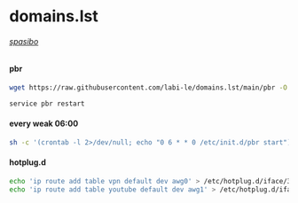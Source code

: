 # domains.lst

###### [spasibo](https://github.com/itdoginfo/domain-routing-openwrt)

#### pbr
```sh
wget https://raw.githubusercontent.com/labi-le/domains.lst/main/pbr -O /etc/init.d/pbr && chmod +x /etc/init.d/pbr
```

```sh
service pbr restart
```

#### every weak 06:00
```sh
sh -c '(crontab -l 2>/dev/null; echo "0 6 * * 0 /etc/init.d/pbr start") | crontab -'
```

#### hotplug.d
```sh
echo 'ip route add table vpn default dev awg0' > /etc/hotplug.d/iface/30-vpn
echo 'ip route add table youtube default dev awg1' > /etc/hotplug.d/iface/40-youtube
```
